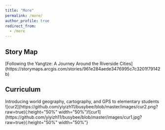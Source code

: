 ```yaml
---
title: "More"
permalink: /more/
author_profile: true
redirect_from: 
  - /more
---
```


<h2><b>Story Map</b></h2>
[Following the Yangtze: A Journey Around the Riverside Cities](https://storymaps.arcgis.com/stories/961e284aede3476995c7c3201f79142b)

<h2><b>Curriculum</b></h2>
Introducing world geography, cartography, and GPS to elementary students
![cur2](https://github.com/yiyizh11/busybee/blob/master/images/cur2.png?raw=true){:height="50%" width="50%"}![cur1](https://github.com/yiyizh11/busybee/blob/master/images/cur1.jpg?raw=true){:height="50%" width="50%"}


